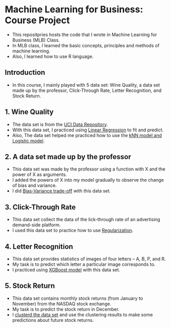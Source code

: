 # Machine Learning for Business: Course Project
* This repositpries hosts the code that I wrote in Machine Learning for Business (MLB) Class.
* In MLB class, I learned the basic concepts, principles and methods of machine learning.
* Also, I learned how to use R language.

## Introduction
* In this course, I mainly played with 5 data set:  Wine Quality, a data set made up by the professor, Click-Through Rate, Letter Recognition, and Stock Return. 

## 1. Wine Quality
* The data set is from the [UCI Data Repository](https://archive.ics.uci.edu/ml/datasets/Wine+Quality).
* With this data set, I practiced using [Linear Regression](https://github.com/l1mc/Machine-Learning-for-Business-CourseProject/blob/master/Predict%20Wine%20Quality%20with%20LR.R) to fit and predict. 
* Also, The data set helped me practiced how to use the [kNN model and Logistic model](https://github.com/l1mc/Machine-Learning-for-Business-CourseProject/blob/master/Wine%20Quality%20with%20kNN%20and%20Logit.R).  

## 2. A data set made up by the professor
* This data set was made by the professor using a function with X and the power of X as arguments.
* I added the powers of X into my model gradually to observe the change of bias and variance.
* I did [Bias-Variance trade-off](https://github.com/l1mc/Machine-Learning-for-Business-CourseProject/blob/master/Bias-Variance%20Trade-off.R) with this data set.  

## 3. Click-Through Rate
* This data set collect the data of the lick-through rate of an advertising demand-side platform. 
* I used this data set to practice how to use [Regularization](https://github.com/l1mc/Machine-Learning-for-Business-CourseProject/blob/master/Predict%20the%20Click-through.R).  

## 4. Letter Recognition
* This data set provides statistics of images of four letters – A, B, P, and R. 
* My task is to predict which letter a particular image corresponds to. 
* I practiced using [XGBoost model](https://github.com/l1mc/Machine-Learning-for-Business-CourseProject/blob/master/Letter%20Recognition%20with%20XGB%20.R) with this data set.  

## 5. Stock Return
* This data set contains monthly stock returns (from January to November) from the NASDAQ stock exchange.
* My task is to predict the stock return in December.
* I [clusterd the data set](https://github.com/l1mc/Machine-Learning-for-Business-CourseProject/blob/master/Predict%20Stock%20Returns%20after%20Clustering.R) and use the clustering results to make some predictions about future stock returns.
